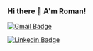 ### Hi there 👋 A'm Roman!
[![Gmail Badge](https://img.shields.io/badge/-stepik10@gmail.com-c14438?style=flat&logo=Gmail&logoColor=white&link=mailto:stepik10@gmail.com)](mailto:stepik10@gmail.com) 

[![Linkedin Badge](https://img.shields.io/badge/-RomanStepanyan-0072b1?style=flat&logo=Linkedin&logoColor=white&link=https://www.linkedin.com/in/roman-stepanyan/)](https://www.linkedin.com/in/roman-stepanyan/)

<!--
**RomanStepanyan/RomanStepanyan** is a ✨ _special_ ✨ repository because its `README.md` (this file) appears on your GitHub profile.

Here are some ideas to get you started:

- 🔭 I’m currently working on ...
- 🌱 I’m currently learning ...
- 👯 I’m looking to collaborate on ...
- 🤔 I’m looking for help with ...
- 💬 Ask me about ...
- 📫 How to reach me: ...
- 😄 Pronouns: ...
- ⚡ Fun fact: ...
-->
